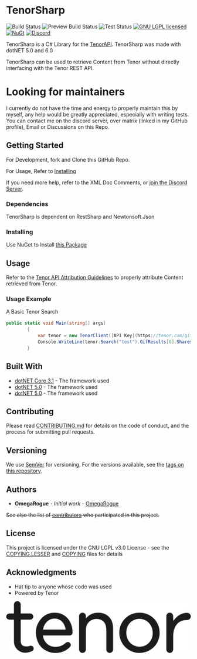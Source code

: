# TenorSharp
![Build Status](https://img.shields.io/github/workflow/status/OmegaRogue/TenorSharp/Release)
![Preview Build Status](https://img.shields.io/github/workflow/status/OmegaRogue/TenorSharp/Release%20Preview)
![Test Status](https://img.shields.io/github/workflow/status/OmegaRogue/TenorSharp/Test)
[![GNU LGPL licensed](https://img.shields.io/github/license/OmegaRogue/TenorSharp)](COPYING.LESSER)
[![NuGt](https://img.shields.io/nuget/v/TenorSharp)](https://www.nuget.org/packages/TenorSharp/)
[![Discord](https://img.shields.io/discord/569206809693257728)](https://discord.gg/sWwzJeG)

TenorSharp is a C# Library for the [TenorAPI](https://tenor.com/gifapi). TenorSharp was made with dotNET 5.0 and 6.0

TenorSharp can be used to retrieve Content from Tenor without directly interfacing with the Tenor REST API.

# Looking for maintainers
I currently do not have the time and energy to properly maintain this by myself, any help would be greatly appreciated, especially with writing tests. You can contact me on the discord server, over matrix (linked in my GitHub profile), Email or Discussions on this Repo.

## Getting Started

For Development, fork and Clone this GitHub Repo.

For Usage, Refer to [Installing](#installing)

If you need more help, refer to the XML Doc Comments, or [join the Discord Server](https://discord.gg/sWwzJeG).

### Dependencies

TenorSharp is dependent on RestSharp and Newtonsoft.Json

### Installing

Use NuGet to Install [this Package](https://www.nuget.org/packages/TenorSharp)

## Usage
Refer to the [Tenor API Attribution Guidelines](https://tenor.com/gifapi/documentation#attribution) to properly attribute Content retrieved from Tenor.

### Usage Example

A Basic Tenor Search

```csharp
public static void Main(string[] args)
		{
			var tenor = new TenorClient([API Key](https://tenor.com/gifapi));
			Console.WriteLine(tenor.Search("test").GifResults[0].Shares);
		}
```

## Built With

* [dotNET Core 3.1](https://dotnet.microsoft.com/download/dotnet-core/3.1) - The framework used
* [dotNET 5.0](https://dotnet.microsoft.com/download/dotnet/5.0) - The framework used
* [dotNET 5.0](https://dotnet.microsoft.com/download/dotnet/6.0) - The framework used


## Contributing

Please read [CONTRIBUTING.md](CONTRIBUTING.md) for details on the code of conduct, and the process for submitting pull requests.

## Versioning

We use [SemVer](http://semver.org/) for versioning. For the versions available, see the [tags on this repository](https://github.com/OmegaRogue/TenorSharp/tags).

## Authors

* **OmegaRogue** - *Initial work* - [OmegaRogue](https://github.com/OmegaRogue)

~~See also the list of [contributors](https://github.com/OmegaRogue/TenorSharp/contributors) who participated in this project.~~

## License

This project is licensed under the GNU LGPL v3.0 License - see the [COPYING.LESSER](COPYING.LESSER) and [COPYING](COPYING) files for details

## Acknowledgments

* Hat tip to anyone whose code was used
* Powered by Tenor

![Tenor](TENOR.png)
